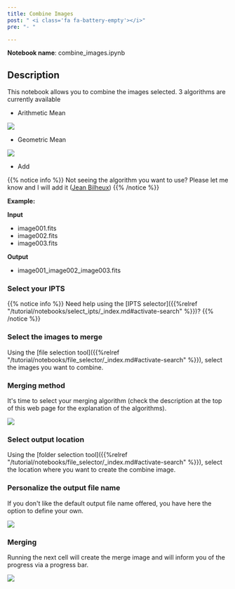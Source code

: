 ```yaml
---
title: Combine Images
post: " <i class='fa fa-battery-empty'></i>"
pre: "- "

---
```


**Notebook name**: combine_images.ipynb

## Description

This notebook allows you to combine the images selected. 3 algorithms are currently
available

 * Arithmetic Mean
 
<img src='/tutorial/notebooks/combine_images/images/arithmetic_mean.png' />
 
 * Geometric Mean

<img src='/tutorial/notebooks/combine_images/images/geometric_mean.png' />

 * Add
 
{{% notice info %}}
Not seeing the algorithm you want to use? Please let me know and I will add it (<a href="/en/credits#jean_bilheux">Jean Bilheux</a>)
{{% /notice %}}
 
**Example:**

**Input**

 * image001.fits
 * image002.fits
 * image003.fits

**Output**

 * image001_image002_image003.fits

### Select your IPTS

{{% notice info %}}
Need help using the [IPTS selector]({{%relref "/tutorial/notebooks/select_ipts/_index.md#activate-search" %}})?
{{% /notice %}}

### Select the images to merge

Using the [file selection tool]({{%relref "/tutorial/notebooks/file_selector/_index.md#activate-search" %}}), select 
the images you want to combine. 

### Merging method

It's time to select your merging algorithm (check the description at the top of this web page for
the explanation of the algorithms). 

<img src='/tutorial/notebooks/combine_images/images/merging_methods.png' />

### Select output location

Using the [folder selection tool]({{%relref "/tutorial/notebooks/file_selector/_index.md#activate-search" %}}), select 
the location where you want to create the combine image.

### Personalize the output file name

If you don't like the default output file name offered, you have here the option to define
your own.

<img src='/tutorial/notebooks/combine_images/images/output_filename.png' />

### Merging

Running the next cell will create the merge image and will inform you of the progress via a progress bar. 

<img src='/tutorial/notebooks/combine_images/images/merging_in_progress.png' />
